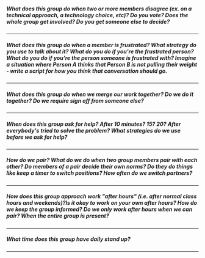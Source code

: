 ##### What does this group do when two or more members disagree (ex. on a technical approach, a technology choice, etc)? Do you vote? Does the whole group get involved? Do you get someone else to decide?
------


##### What does this group do when a member is frustrated? What strategy do you use to talk about it? What do you do if you're the frustrated person? What do you do if you're the person someone is frustrated with? Imagine a situation where Person A thinks that Person B is not pulling their weight - write a script for how you think that conversation should go.
------


##### What does this group do when we merge our work together? Do we do it together? Do we require sign off from someone else?
------


##### When does this group ask for help? After 10 minutes? 15? 20? After everybody's tried to solve the problem? What strategies do we use before we ask for help?
------

##### How do we pair? What do we do when two group members pair with each other? Do members of a pair decide their own norms? Do they do things like keep a timer to switch positions? How often do we switch partners?
------

##### How does this group approach work "after hours" (i.e. after normal class hours and weekends)?Is it okay to work on your own after hours? How do we keep the group informed? Do we only work after hours when we can pair? When the entire group is present?
------

##### What time does this group have daily stand up?
------
